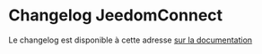 # Changelog JeedomConnect

Le changelog est disponible à cette adresse [sur la documentation](https://jeedomconnect-team.github.io/jc-doc/docs/changelog/stable)
